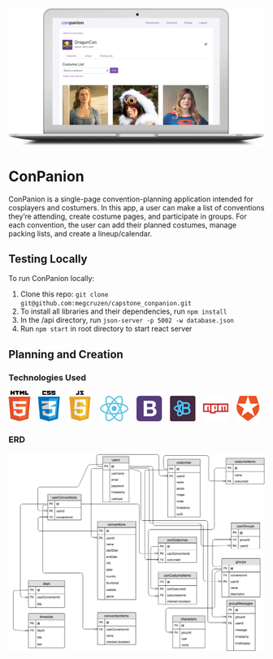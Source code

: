 <img src="./src/images/conpanion.png" alt="ConPanion" title="ConPanion" width="1000px">

# ConPanion
ConPanion is a single-page convention-planning application intended for cosplayers and costumers. In this app, a user can make a list of conventions they’re attending, create costume pages, and participate in groups. For each convention, the user can add their planned costumes, manage packing lists, and create a lineup/calendar.

## Testing Locally
To run ConPanion locally:

1. Clone this repo: `git clone git@github.com:megcruzen/capstone_conpanion.git`
1. To install all libraries and their dependencies, run `npm install`
1. In the /api directory, run `json-server -p 5002 -w database.json`
1. Run `npm start` in root directory to start react server

## Planning and Creation
### Technologies Used
<img src="./src/images/html5.png" alt="HTML5" title="HTML5" height="60px">&nbsp;&nbsp;&nbsp;&nbsp;<img src="./src/images/CSS3.png" alt="CSS3" title="CSS3" height="60px">&nbsp;&nbsp;&nbsp;&nbsp;<img src="./src/images/js.jpg" alt="Javascript" title="Javascript" height="60px">&nbsp;&nbsp;&nbsp;&nbsp;<img src="./src/images/react.png" alt="React" title="React" height="50px">&nbsp;&nbsp;&nbsp;&nbsp;<img src="./src/images/bootstrap.png" alt="Bootstrap" title="Bootstrap" height="50px">&nbsp;&nbsp;&nbsp;&nbsp;<img src="./src/images/reactstrap-purple.png" alt="Reactstrap" title="Reactstrap" height="50px">&nbsp;&nbsp;&nbsp;&nbsp;<img src="./src/images/npm.png" alt="NPM" title="NPM" height="50px">&nbsp;&nbsp;&nbsp;&nbsp;<img src="./src/images/auth0.png" alt="NPM" title="Auth0" height="50px">

### ERD
<img src="./src/images/ERD.jpg" alt="ERD" title="ERD" width="1000px">
